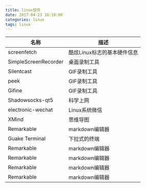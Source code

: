 ```yaml
---
title: linux软件
date: 2017-04-23 10:10:00
categories: linux
tags: linux
---
```


|名称              |描述                  |
|-----------------|---------------------|
|screenfetch         |酷炫Linux标志的基本硬件信息|
|SimpleScreenRecorder|桌面录制工具|
|Silentcast          |GIF录制工具|
|peek                |GIF录制工具|
|Gifine              |GIF录制工具|
|Shadowsocks-qt5     |科学上网|
|electronic-wechat   |Linux系统微信|
|XMind               |思维导图|
|Remarkable          |markdown编辑器|
|Guake Terminal      |下拉式的终端|
|Remarkable          |markdown编辑器|
|Remarkable          |markdown编辑器|
|Remarkable          |markdown编辑器|
|Remarkable          |markdown编辑器|




